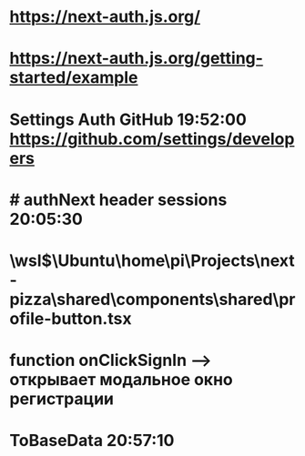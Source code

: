 
# https://next-auth.js.org/
# https://next-auth.js.org/getting-started/example
# Settings Auth GitHub 19:52:00  https://github.com/settings/developers
# # authNext header sessions 20:05:30

# \\wsl$\Ubuntu\home\pi\Projects\next-pizza\shared\components\shared\profile-button.tsx
# function onClickSignIn --> открывает модальное окно регистрации 

# ToBaseData 20:57:10 
